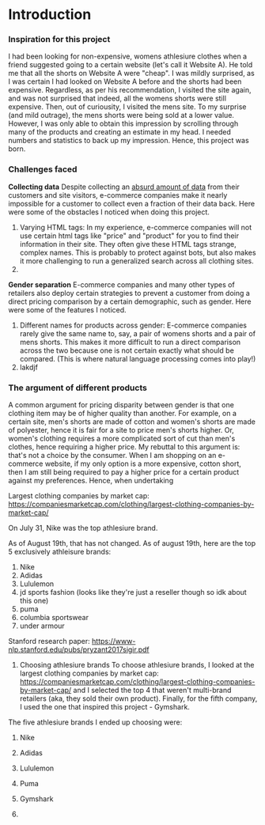 # Introduction 
### Inspiration for this project 
I had been looking for non-expensive, womens athlesiure clothes when a friend suggested going to a certain website (let's call it Website A). He told me that all the shorts on Website A were "cheap". I was mildly surprised, as I was certain I had looked on Website A before and the shorts had been expensive. Regardless, as per his recommendation, I visited the site again, and was not surprised that indeed, all the womens shorts were still expensive. Then, out of curiousity, I visited the mens site. To my surprise (and mild outrage), the mens shorts were being sold at a lower value. However, I was only able to obtain this impression by scrolling through many of the products and creating an estimate in my head. I needed numbers and statistics to back up my impression. Hence, this project was born. 

### Challenges faced 
**Collecting data**
Despite collecting an [absurd amount of data](https://www.businessnewsdaily.com/10625-businesses-collecting-data.html) from their customers and site visitors, e-commerce companies make it nearly impossible for a customer to collect even a fraction of their data back. Here were some of the obstacles I noticed when doing this project.
1. Varying HTML tags: In my experience, e-commerce companies will not use certain html tags like "price" and "product" for you to find their information in their site. They often give these HTML tags strange, complex names. This is probably to protect against bots, but also makes it more challenging to run a generalized search across all clothing sites.  
2. 

**Gender separation**
E-commerce companies and many other types of retailers also deploy certain strategies to prevent a customer from doing a direct pricing comparison by a certain demographic, such as gender. Here were some of the features I noticed. 
1. Different names for products across gender: E-commerce companies rarely give the same name to, say, a pair of womens shorts and a pair of mens shorts. This makes it more difficult to run a direct comparison across the two because one is not certain exactly what should be compared. (This is where natural language processing comes into play!) 
2. lakdjf

### The argument of different products 
A common argument for pricing disparity between gender is that one clothing item may be of higher quality than another. For example, on a certain site, men's shorts are made of cotton and women's shorts are made of polyester, hence it is fair for a site to price men's shorts higher. Or, women's clothing requires a more complicated sort of cut than men's clothes, hence requiring  a higher price. My rebuttal to this argument is: that's not a choice by the consumer. When I am shopping on an e-commerce website, if my only option is a more expensive, cotton short, then I am still being required to pay a higher price for a certain product against my preferences. Hence, when undertaking 

Largest clothing companies by market cap: 
https://companiesmarketcap.com/clothing/largest-clothing-companies-by-market-cap/ 

On July 31, Nike was the top athlesiure brand. 

As of August 19th, that has not changed. As of august 19th, here are the top 5 exclusively athleisure brands: 

1. Nike
2. Adidas
3. Lululemon
4. jd sports fashion (looks like they're just a reseller though so idk about this one)
5. puma
6. columbia sportswear
7. under armour 

Stanford research paper: https://www-nlp.stanford.edu/pubs/pryzant2017sigir.pdf 

1. Choosing athlesiure brands 
To choose athlesiure brands, I looked at the largest clothing companies by market cap: 
https://companiesmarketcap.com/clothing/largest-clothing-companies-by-market-cap/ 
and I selected the top 4 that weren't multi-brand retailers (aka, they sold their own product). Finally, for the fifth company, I used the one that inspired this project - Gymshark. 

The five athlesiure brands I ended up choosing were: 
1. Nike 
2. Adidas 
3. Lululemon 
4. Puma 
5. Gymshark 

2. 
